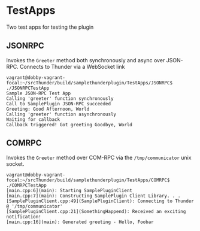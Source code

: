 # TestApps
Two test apps for testing the plugin

## JSONRPC
Invokes the `Greeter` method both synchronously and async over JSON-RPC. Connects to Thunder via a WebSocket link

```shell
vagrant@dobby-vagrant-focal:~/srcThunder/build/samplethunderplugin/TestApps/JSONRPC$ ./JSONRPCTestApp 
Sample JSON-RPC Test App
Calling 'greeter' function synchronously
Call to SamplePlugin JSON-RPC succeeded
Greeting: Good Afternoon, World
Calling 'greeter' function asynchronously
Waiting for callback
Callback triggered! Got greeting Goodbye, World
```

## COMRPC
Invokes the `Greeter` method over COM-RPC via the `/tmp/communicator` unix socket.

```shell
vagrant@dobby-vagrant-focal:~/srcThunder/build/samplethunderplugin/TestApps/COMRPC$ ./COMRPCTestApp 
[main.cpp:6](main): Starting SamplePluginClient
[main.cpp:7](main): Constructing SamplePlugin Client Library. . .
[SamplePluginClient.cpp:49](SamplePluginClient): Connecting to Thunder @ '/tmp/communicator'
[SamplePluginClient.cpp:21](SomethingHappend): Received an exciting notification!
[main.cpp:16](main): Generated greeting - Hello, Foobar
```